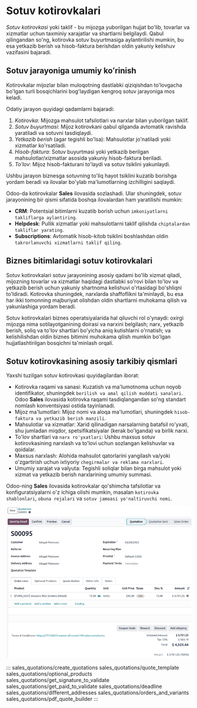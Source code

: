 # Sotuv kotirovkalari

*Sotuv kotirovkasi* yoki taklif - bu mijozga yuborilgan hujjat bo'lib, tovarlar va xizmatlar uchun taxminiy xarajatlar va shartlarni belgilaydi. Qabul qilingandan so'ng, kotirovka sotuv buyurtmasiga aylantirilishi mumkin, bu esa yetkazib berish va hisob-faktura berishdan oldin yakuniy kelishuv vazifasini bajaradi.

## Sotuv jarayoniga umumiy koʻrinish

Kotirovkalar mijozlar bilan muloqotning dastlabki qiziqishdan to'lovgacha bo'lgan turli bosqichlarini bog'laydigan kengroq sotuv jarayoniga mos keladi.

Odatiy jarayon quyidagi qadamlarni bajaradi:

1. *Kotirovka*: Mijozga mahsulot tafsilotlari va narxlar bilan yuborilgan taklif.
2. *Sotuv buyurtmasi*: Mijoz kotirovkani qabul qilganda avtomatik ravishda yaratiladi va sotuvni tasdiqlaydi.
3. *Yetkazib berish* (agar tegishli bo'lsa): Mahsulotlar jo'natiladi yoki xizmatlar ko'rsatiladi.
4. *Hisob-faktura*: Sotuv buyurtmasi yoki yetkazib berilgan mahsulotlar/xizmatlar asosida yakuniy hisob-faktura beriladi.
5. *To'lov*: Mijoz hisob-fakturani to'laydi va sotuv tsiklini yakunlaydi.

Ushbu jarayon biznesga sotuvning to'liq hayot tsiklini kuzatib borishga yordam beradi va ilovalar bo'ylab ma'lumotlarning izchilligini saqlaydi.

Odoo-da kotirovkalar **Sales** ilovasida sozlashadi. Ular shuningdek, sotuv jarayonining bir qismi sifatida boshqa ilovalardan ham yaratilishi mumkin:

- **CRM**: Potentsial bitimlarni kuzatib borish uchun `imkoniyatlarni takliflarga aylantiring`.
- **Helpdesk**: Pullik xizmatlar yoki mahsulotlarni taklif qilishda `chiptalardan takliflar yarating`.
- **Subscriptions**: Avtomatik hisob-kitob tsiklini boshlashdan oldin `takrorlanuvchi xizmatlarni taklif qiling`.

## Biznes bitimlaridagi sotuv kotirovkalari

Sotuv kotirovkalari sotuv jarayonining asosiy qadami bo'lib xizmat qiladi, mijozning tovarlar va xizmatlar haqidagi dastlabki so'rovi bilan to'lov va yetkazib berish uchun yakuniy shartnoma kelishuvi o'rtasidagi bo'shliqni to'ldiradi. Kotirovka shuningdek, narxlarda shaffoflikni ta'minlaydi, bu esa har ikki tomonning majburiyat olishdan oldin shartlarni muhokama qilish va yakunlashiga yordam beradi.

Sotuv kotirovkalari biznes operatsiyalarida hal qiluvchi rol o'ynaydi: oxirgi mijozga nima sotilayotganining doirasi va narxini belgilash; narx, yetkazib berish, soliq va to'lov shartlari bo'yicha aniq kutishlarni o'rnatish; va kelishilishdan oldin biznes bitimini muhokama qilish mumkin bo'lgan hujjatlashtirilgan bosqichni ta'minlash orqali.

## Sotuv kotirovkasining asosiy tarkibiy qismlari

Yaxshi tuzilgan sotuv kotirovkasi quyidagilardan iborat:

- Kotirovka raqami va sanasi: Kuzatish va ma'lumotnoma uchun noyob identifikator, shuningdek `berilish va amal qilish muddati sanalari`. Odoo **Sales** ilovasida kotirovka raqami tasdiqlangandan so'ng standart nomlash konventsiyasi ostida tayinlanadi.
- Mijoz ma'lumotlari: Mijoz nomi va aloqa ma'lumotlari, shuningdek `hisob-faktura va yetkazib berish manzili`.
- Mahsulotlar va xizmatlar: Xarid qilinadigan narsalarning batafsil ro'yxati, shu jumladan miqdor, spetsifikatsiyalar (kerak bo'lganda) va birlik narxi.
- To'lov shartlari va `narx ro'yxatlari`: Ushbu maxsus sotuv kotirovkasining narxlash va to'lovi uchun sozlangan kelishuvlar va qoidalar.
- Maxsus narxlash: Alohida mahsulot qatorlarini yangilash va/yoki o'zgartirish uchun ixtiyoriy `chegirmalar va reklama narxlari`.
- Umumiy xarajat va valyuta: Tegishli soliqlar bilan birga mahsulot yoki xizmat va yetkazib berish narxlarining umumiy summasi.

Odoo-ning **Sales** ilovasida kotirovkalar qo'shimcha tafsilotlar va konfiguratsiyalarni o'z ichiga olishi mumkin, masalan `kotirovka shablonlari`, `obuna rejalari` va `sotuv jamoasi yo'naltiruvchi nomi`.

![Odoo **Sales** ilovasida tasdiqlanmagan sotuv kotirovkasi.](sales_quotations/sales-quotation.png)

::: 
sales_quotations/create_quotations sales_quotations/quote_template
sales_quotations/optional_products
sales_quotations/get_signature_to_validate
sales_quotations/get_paid_to_validate sales_quotations/deadline
sales_quotations/different_addresses
sales_quotations/orders_and_variants sales_quotations/pdf_quote_builder
:::
